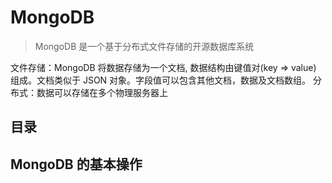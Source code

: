# MongoDB
> MongoDB 是一个基于分布式文件存储的开源数据库系统

文件存储：MongoDB 将数据存储为一个文档, 数据结构由键值对(key => value) 组成。文档类似于 JSON 对象。字段值可以包含其他文档，数据及文档数组。
分布式：数据可以存储在多个物理服务器上

## 目录


## MongoDB 的基本操作